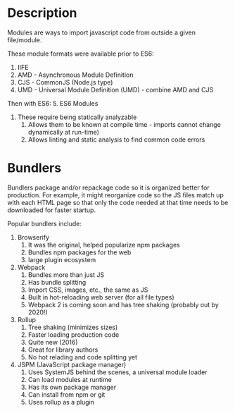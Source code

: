 # Description

Modules are ways to import javascript code from outside a given file/module.

These module formats were available prior to ES6:
1. IIFE
2. AMD - Asynchronous Module Definition
3. CJS - CommonJS (Node.js type)
4. UMD - Universal Module Definition (UMD) - combine AMD and CJS

Then  with ES6:
5. ES6 Modules
   1. These require being statically analyzable
      1. Allows them to be known at compile time - imports cannot change dynamically at run-time)
      2. Allows linting and static analysis to find common code errors

# Bundlers

Bundlers package and/or repackage code so it is organized better for production. For example, it might reorganize code so the JS files match up with each HTML page so that only the code needed at that time needs to be downloaded for faster startup.

Popular bundlers include:
1. Browserify
   1. It was the original, helped popularize npm packages
   2. Bundles npm packages for the web
   3. large plugin ecosystem
2. Webpack
   1. Bundles more than just JS
   2. Has bundle splitting
   3. Import CSS, images, etc., the same as JS
   4. Built in hot-reloading web server (for all file types)
   5. Webpack 2 is coming soon and has tree shaking (probably out by 2020!)
3. Rollup
   1. Tree shaking (minimizes sizes)
   2. Faster loading production code
   3. Quite new (2016)
   4. Great for library authors
   5. No hot relading and code splitting yet
4. JSPM (JavaScript package manager)
   1. Uses SystemJS behind the scenes, a universal module loader
   2. Can load modules at runtime
   3. Has its own package manager
   4. Can install from npm or git
   5. Uses rollup as a plugin
